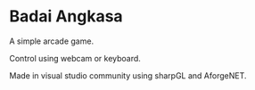 # Badai Angkasa
A simple arcade game.

Control using webcam or keyboard.

Made in visual studio community using sharpGL and AforgeNET.
